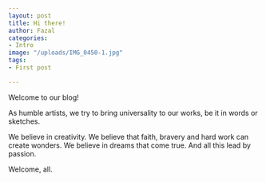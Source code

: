 ```yaml
---
layout: post
title: Hi there!
author: Fazal
categories:
- Intro
image: "/uploads/IMG_0450-1.jpg"
tags:
- First post

---
```

Welcome to our blog! 

 As humble artists, we try to bring universality to our works, be it in words or sketches.

 We believe in creativity. We believe that faith, bravery and hard work can create wonders. We believe in dreams that come true. And all this lead by passion.

Welcome, all.
